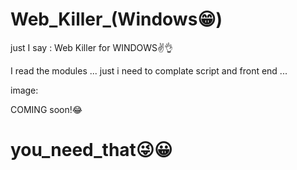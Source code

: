 # Web_Killer_(Windows😁)
just I say : Web Killer for WINDOWS✌👌

I read the modules ... just i need to complate script and front end ...

image:



COMING soon!😂


# you_need_that😜😀
